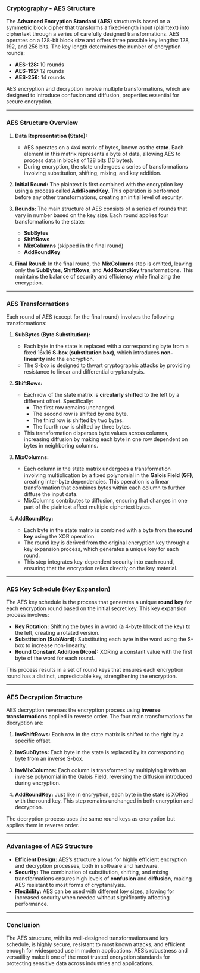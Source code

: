 ### **Cryptography - AES Structure**

The **Advanced Encryption Standard (AES)** structure is based on a symmetric block cipher that transforms a fixed-length input (plaintext) into ciphertext through a series of carefully designed transformations. AES operates on a 128-bit block size and offers three possible key lengths: 128, 192, and 256 bits. The key length determines the number of encryption rounds:

- **AES-128:** 10 rounds
- **AES-192:** 12 rounds
- **AES-256:** 14 rounds

AES encryption and decryption involve multiple transformations, which are designed to introduce confusion and diffusion, properties essential for secure encryption.

---

### **AES Structure Overview**

1. **Data Representation (State):**
   - AES operates on a 4x4 matrix of bytes, known as the **state**. Each element in this matrix represents a byte of data, allowing AES to process data in blocks of 128 bits (16 bytes).
   - During encryption, the state undergoes a series of transformations involving substitution, shifting, mixing, and key addition.

2. **Initial Round:** The plaintext is first combined with the encryption key using a process called **AddRoundKey**. This operation is performed before any other transformations, creating an initial level of security.

3. **Rounds:** The main structure of AES consists of a series of rounds that vary in number based on the key size. Each round applies four transformations to the state:
   - **SubBytes**
   - **ShiftRows**
   - **MixColumns** (skipped in the final round)
   - **AddRoundKey**

4. **Final Round:** In the final round, the **MixColumns** step is omitted, leaving only the **SubBytes**, **ShiftRows**, and **AddRoundKey** transformations. This maintains the balance of security and efficiency while finalizing the encryption.

---

### **AES Transformations**

Each round of AES (except for the final round) involves the following transformations:

1. **SubBytes (Byte Substitution):**
   - Each byte in the state is replaced with a corresponding byte from a fixed 16x16 **S-box (substitution box)**, which introduces **non-linearity** into the encryption. 
   - The S-box is designed to thwart cryptographic attacks by providing resistance to linear and differential cryptanalysis.

2. **ShiftRows:**
   - Each row of the state matrix is **circularly shifted** to the left by a different offset. Specifically:
     - The first row remains unchanged.
     - The second row is shifted by one byte.
     - The third row is shifted by two bytes.
     - The fourth row is shifted by three bytes.
   - This transformation disperses byte values across columns, increasing diffusion by making each byte in one row dependent on bytes in neighboring columns.

3. **MixColumns:**
   - Each column in the state matrix undergoes a transformation involving multiplication by a fixed polynomial in the **Galois Field (GF)**, creating inter-byte dependencies. This operation is a linear transformation that combines bytes within each column to further diffuse the input data.
   - MixColumns contributes to diffusion, ensuring that changes in one part of the plaintext affect multiple ciphertext bytes.

4. **AddRoundKey:**
   - Each byte in the state matrix is combined with a byte from the **round key** using the XOR operation.
   - The round key is derived from the original encryption key through a key expansion process, which generates a unique key for each round.
   - This step integrates key-dependent security into each round, ensuring that the encryption relies directly on the key material.

---

### **AES Key Schedule (Key Expansion)**

The AES key schedule is the process that generates a unique **round key** for each encryption round based on the initial secret key. This key expansion process involves:

- **Key Rotation:** Shifting the bytes in a word (a 4-byte block of the key) to the left, creating a rotated version.
- **Substitution (SubWord):** Substituting each byte in the word using the S-box to increase non-linearity.
- **Round Constant Addition (Rcon):** XORing a constant value with the first byte of the word for each round.
  
This process results in a set of round keys that ensures each encryption round has a distinct, unpredictable key, strengthening the encryption.

---

### **AES Decryption Structure**

AES decryption reverses the encryption process using **inverse transformations** applied in reverse order. The four main transformations for decryption are:

1. **InvShiftRows:** Each row in the state matrix is shifted to the right by a specific offset.
   
2. **InvSubBytes:** Each byte in the state is replaced by its corresponding byte from an inverse S-box.

3. **InvMixColumns:** Each column is transformed by multiplying it with an inverse polynomial in the Galois Field, reversing the diffusion introduced during encryption.

4. **AddRoundKey:** Just like in encryption, each byte in the state is XORed with the round key. This step remains unchanged in both encryption and decryption.

The decryption process uses the same round keys as encryption but applies them in reverse order.

---

### **Advantages of AES Structure**

- **Efficient Design:** AES’s structure allows for highly efficient encryption and decryption processes, both in software and hardware.
- **Security:** The combination of substitution, shifting, and mixing transformations ensures high levels of **confusion** and **diffusion**, making AES resistant to most forms of cryptanalysis.
- **Flexibility:** AES can be used with different key sizes, allowing for increased security when needed without significantly affecting performance.

---

### **Conclusion**

The AES structure, with its well-designed transformations and key schedule, is highly secure, resistant to most known attacks, and efficient enough for widespread use in modern applications. AES’s robustness and versatility make it one of the most trusted encryption standards for protecting sensitive data across industries and applications.
